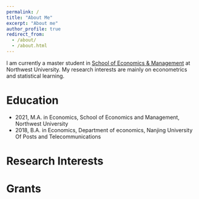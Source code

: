 ```yaml
---
permalink: /
title: "About Me"
excerpt: "About me"
author_profile: true
redirect_from: 
  - /about/
  - /about.html
---
```




I am currently a master student in [School of Economics & Management](ems.nwu.edu.cn/) at Northwest University.  My research interests are mainly on econometrics and statistical learning. 


# Education

- 2021, M.A. in Economics, School of Economics and Management, Northwest University
- 2018, B.A. in Economics, Department of economics, Nanjing University Of Posts and Telecommunications

# Research Interests



# Grants



